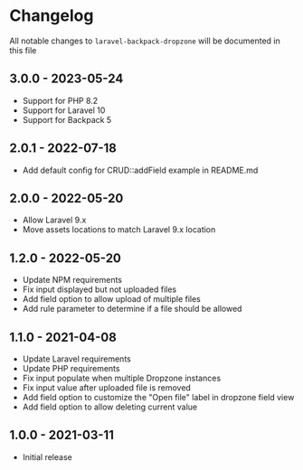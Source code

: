 # Changelog

All notable changes to `laravel-backpack-dropzone` will be documented in this file

## 3.0.0 - 2023-05-24

- Support for PHP 8.2
- Support for Laravel 10
- Support for Backpack 5

## 2.0.1 - 2022-07-18

- Add default config for CRUD::addField example in README.md

## 2.0.0 - 2022-05-20

- Allow Laravel 9.x
- Move assets locations to match Laravel 9.x location

## 1.2.0 - 2022-05-20

- Update NPM requirements
- Fix input displayed but not uploaded files
- Add field option to allow upload of multiple files
- Add rule parameter to determine if a file should be allowed

## 1.1.0 - 2021-04-08

- Update Laravel requirements
- Update PHP requirements
- Fix input populate when multiple Dropzone instances
- Fix input value after uploaded file is removed
- Add field option to customize the "Open file" label in dropzone field view
- Add field option to allow deleting current value

## 1.0.0 - 2021-03-11

- Initial release
